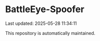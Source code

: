 # BattleEye-Spoofer

Last updated: 2025-05-28 11:34:11

This repository is automatically maintained.
